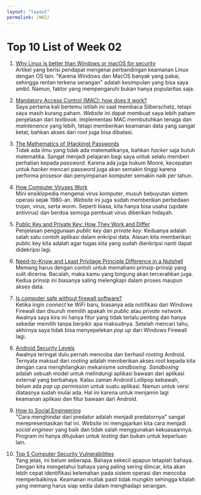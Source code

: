 ```yaml
---
layout: "layout"
permalink: /W02/
---
```


# Top 10 List of Week 02

1. [Why Linux is better than Windows or macOS for security](https://www.computerworld.com/article/3252823/why-linux-is-better-than-windows-or-macos-for-security.html)<br>
Artikel yang berisi pendapat mengenai perbandingan keamanan Linux dengan OS lain.
"Karena Windows dan MacOS banyak yang pakai, sehingga rentan terkena serangan" adalah
kesimpulan yang bisa saya ambil. Namun, faktor yang mempengaruhi bukan hanya popularitas saja.


2. [Mandatory Access Control (MAC): how does it work?](https://www.ionos.com/digitalguide/server/security/what-is-mandatory-access-control-mac/)<br>
Saya pertama kali bertemu istilah ini saat membaca Silberschatz, tetapi saya masih kurang paham.
_Website_ ini dapat membuat saya lebih paham penjelasan dari _textbook_.
Implementasi MAC membutuhkan tenaga dan _maintenance_ yang lebih, tetapi memberikan keamanan data yang sangat ketat, bahkan akses dari _root_ juga bisa dibatasi.

3. [The Mathematics of (Hacking) Passwords](https://www.scientificamerican.com/article/the-mathematics-of-hacking-passwords/)<br>
Tidak ada ilmu yang tidak ada matematikanya, bahkan _hacker_ saja butuh matematika.
Sangat menjadi pelajaran bagi saya untuk selalu memberi perhatian kepada _password_.
Karena ada juga hukum Moore, kecepatan untuk _hacker_ mencari password juga akan semakin tinggi karena performa prosesor dan penyimpanan komputer semakin naik per tahun.

4. [How Computer Viruses Work](https://computer.howstuffworks.com/virus.htm)<br>
Mini ensiklopedia mengenai virus komputer, musuh bebuyutan sistem operasi sejak 1980-an.
_Website_ ini juga sudah memberikan perbedaan trojan, virus, serta worm.
Seperti biasa, kita hanya bisa usaha (update antivirus) dan berdoa semoga pembuat virus diberikan hidayah.

5. [Public Key and Private Key: How They Work and Differ](https://www.techslang.com/public-key-and-private-key-how-they-work-and-differ/)<br>
Penjelasan penggunaan _public key_ dan _private key_.
Keduanya adalah salah satu contoh aplikasi dalam enkripsi data.
Alasan kita memberikan public key kita adalah agar tugas kita yang sudah dienkripsi nanti dapat didekripsi lagi.

6. [Need-to-Know and Least Privilage Principle Difference in a Nutshell](https://www.cm-alliance.com/cissp/2016/05/cissp-insights-need-know-least-privilege-let-us-learn-something-quick-cissp-topic)<br>
Memang harus dengan contoh untuk memahami prinsip-prinsip yang sulit dicerna.
Bacalah, maka kamu yang bingung akan tercerahkan juga.
Kedua prinsip ini biasanya saling melengkapi dalam proses maupun akses data.

7. [Is computer safe without firewall software?](https://www.quora.com/Is-my-computer-safe-without-any-firewall-software-installed-on-it)<br>
Ketika ingin _connect_ ke WiFi baru, biasanya ada notifikasi dari Windows Firewall dan disuruh memilih apakah ini _public_ atau _private network_.
Awalnya saya kira ini hanya fitur yang tidak terlalu penting dan hanya sekedar memilih tanpa berpikir apa maksudnya.
Setelah mencari tahu, akhirnya saya tidak bisa menyepelekan _pop up_ dari Windows Firewall lagi.

8. [Android Security Levels](https://proandroiddev.com/the-layers-of-the-android-security-model-90f471015ae6)<br>
Awalnya teringat dulu pernah mencoba dan berhasil _rooting_ Android.
Ternyata maksud dari _rooting_ adalah memberikan akses _root_ kepada kita dengan cara menghilangkan mekanisme _sandboxing_.
_Sandboxing_ adalah sebuah model untuk melindungi aplikasi bawaan dari aplikasi external yang berbahaya.
Kalau zaman Android Lollipop kebawah, belum ada _pop up permission_ untuk suatu aplikasi.
Namun untuk versi diatasnya sudah mulai ada.
Hal ini karena untuk menjamin lagi keamanan aplikasi dan fitur bawaan dari Android.

9. [How to Social Engineering](https://linuxhint.com/kali-linux-set/)<br>
"Cara menghindar dari predator adalah menjadi predatornya" sangat merepresentasikan hal ini.
_Website_ ini mengajarkan kita cara menjadi _social engineer_ yang baik dan tidak salah menggunakan kekuasaannya.
Program ini hanya ditujukan untuk _testing_ dan bukan untuk keperluan lain.

10. [Top 5 Computer Security Vulnerabilities](https://www.compuquip.com/blog/computer-security-vulnerabilities)<br>
Yang jelas, ini belum seberapa.
Bahaya sekecil apapun tetaplah bahaya.
Dengan kita mengetahui bahaya yang paling sering diincar, kita akan lebih cepat identifikasi kelemahan pada sistem operasi dan mencoba memperbaikinya.
Keamanan mutlak pasti tidak mungkin sehingga kitalah yang memang harus siap sedia dalam menghadapi serangan.
